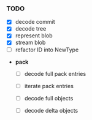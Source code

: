 ### TODO

* [x] decode commit
* [x] decode tree
* [x] represent blob
* [x] stream blob
* [ ] refactor ID into NewType
* **pack**
   * [ ] decode full pack entries
   * [ ] iterate pack entries
   * [ ] decode full objects
   * [ ] decode delta objects


